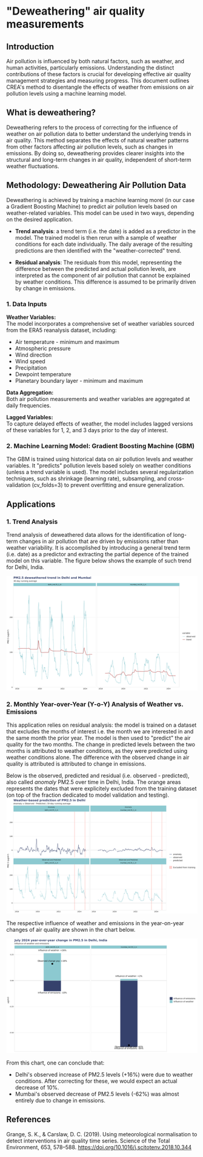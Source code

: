 # "Deweathering" air quality measurements

## Introduction

Air pollution is influenced by both natural factors, such as weather, and human activities, particularly emissions. Understanding the distinct contributions of these factors is crucial for developing effective air quality management strategies and measuring progress. This document outlines CREA's method to disentangle the effects of weather from emissions on air pollution levels using a machine learning model.

## What is deweathering?
Deweathering refers to the process of correcting for the influence of weather on air pollution data to better understand the underlying trends in air quality. This method separates the effects of natural weather patterns from other factors affecting air pollution levels, such as changes in emissions. By doing so, deweathering provides clearer insights into the structural and long-term changes in air quality, independent of short-term weather fluctuations.

## Methodology: Deweathering Air Pollution Data

Deweathering is achieved by training a machine learning morel (in our case a Gradient Boosting Machine) to predict air pollution levels based on weather-related variables. This model can be used in two ways, depending on the desired application.

- **Trend analysis**: a trend term (i.e. the date) is added as a predictor in the model. The trained model is then rerun with a sample of weather conditions for each date individually. The daily average of the resulting predictions are then identified with the "weather-corrected" trend.


- **Residual analysis**: The residuals from this model, representing the difference between the predicted and actual pollution levels, are interpreted as the component of air pollution that cannot be explained by weather conditions. This difference is assumed to be primarily driven by change in emissions.

### 1. Data Inputs

**Weather Variables:**  
The model incorporates a comprehensive set of weather variables sourced from the ERA5 reanalysis dataset, including:

- Air temperature - minimum and maximum
- Atmospheric pressure
- Wind direction
- Wind speed
- Precipitation
- Dewpoint temperature
- Planetary boundary layer - minimum and maximum

**Data Aggregation:**  
Both air pollution measurements and weather variables are aggregated at daily frequencies.

**Lagged Variables:**  
To capture delayed effects of weather, the model includes lagged versions of these variables for 1, 2, and 3 days prior to the day of interest.

### 2. Machine Learning Model: Gradient Boosting Machine (GBM)

The GBM is trained using historical data on air pollution levels and weather variables. It "predicts" pollution levels based solely on weather conditions (unless a trend variable is used). The model includes several regularization techniques, such as shrinkage (learning rate), subsampling, and cross-validation (cv_folds=3) to prevent overfitting and ensure generalization.


## Applications

### 1. Trend Analysis

Trend analysis of deweathered data allows for the identification of long-term changes in air pollution that are driven by emissions rather than weather variability. It is accomplished by introducing a general trend term (i.e. date) as a predictor and extracting the partial depence of the trained model on this variable. The figure below shows the example of such trend for Delhi, India.

![trendts](figures/deweathering_ts_trend.png)


### 2. Monthly Year-over-Year (Y-o-Y) Analysis of Weather vs. Emissions

This application relies on residual analysis: the model is trained on a dataset that excludes the months of interest i.e. the month we are interested in and the same month the prior year. The model is then used to "predict" the air quality for the two months. The change in predicted levels between the two months is attributed to weather conditions, as they were predicted using weather conditions alone. The difference with the observed change in air quality is attributed is attributed to change in emissions.


Below is the observed, predicted and residual (i.e. observed - predicted), also called *anomaly* PM2.5 over time in Delhi, India. The orange areas represents the dates that were explicitely excluded from the training dataset (on top of the fraction dedicated to model validation and testing).
![yoyts](figures/deweathering_ts_yoy.png)



The respective influence of weather and emissions in the year-on-year changes of air quality are shown in the chart below.

![yoyts](figures/deweathering_bar_yoy.png)

From this chart, one can conclude that:
- Delhi's observed increase of PM2.5 levels (+16%) were due to weather conditions. After correcting for these, we would expect an actual decrease of 10%.
- Mumbai's observed decrease of PM2.5 levels (-62%) was almost entirely due to change in emissions.

## References
Grange, S. K., & Carslaw, D. C. (2019). Using meteorological normalisation to detect interventions in air quality time series. Science of the Total Environment, 653, 578–588. https://doi.org/10.1016/j.scitotenv.2018.10.344
